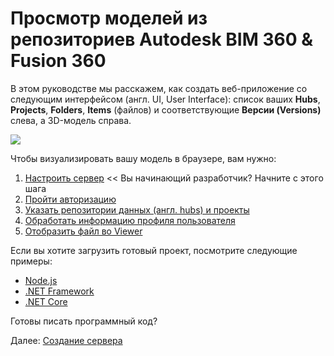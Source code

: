 # Просмотр моделей из репозиториев Autodesk BIM 360 & Fusion 360

В этом руководстве мы расскажем, как создать веб-приложение со следующим интерфейсом (англ. UI, User Interface): список ваших **Hubs**, **Projects**, **Folders**, **Items** (файлов) и соответствующие **Версии (Versions)** слева, а 3D-модель справа.

![](_media/tutorials/run_sample_viewhubmodels.gif)

Чтобы визуализировать вашу модель в браузере, вам нужно:

1. [Настроить сервер](environment/setup/3legged) << Вы начинающий разработчик? Начните с этого шага
2. [Пройти авторизацию](oauth/3legged/)
3. [Указать репозитории данных (англ. hubs) и проекты](datamanagement/hubs/readme)
4. [Обработать информацию профиля пользователя](oauth/user/readme)
5. [Отобразить файл во Viewer](viewer/3legged/readme)


Если вы хотите загрузить готовый проект, посмотрите следующие примеры:

- [Node.js](https://github.com/Autodesk-Forge/learn.forge.viewhubmodels/tree/nodejs)
- [.NET Framework](https://github.com/Autodesk-Forge/learn.forge.viewhubmodels/tree/net)
- [.NET Core](https://github.com/Autodesk-Forge/learn.forge.viewhubmodels/tree/netcore)

Готовы писать программный код?

Далее: [Создание сервера](environment/setup/3legged)
